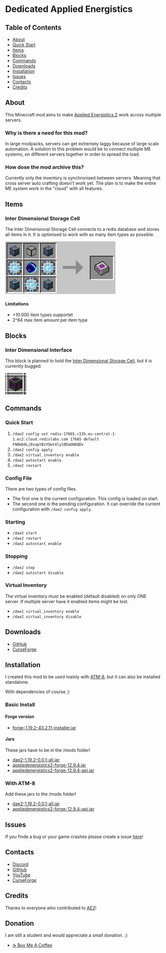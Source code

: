 # Dedicated Applied Energistics

## Table of Contents


* [About](#about)
* [Quick Start](#quick-start)
* [Items](#items)
* [Blocks](#blocks)
* [Commands](#commands)
* [Downloads](#downloads)
* [Installation](#installation)
* [Issues](#issues)
* [Contacts](#contacts)
* [Credits](#credits)


## About

This Minecraft mod aims to make [Applied Energistics 2](https://github.com/AppliedEnergistics/Applied-Energistics-2) work across multiple servers.

### Why is there a need for this mod?
 In large modpacks, servers can get extremely laggy because of large scale automation. A solution to this problem would be to connect multiple ME systems, on different servers together in order to spread the load.

### How dose the mod archive this?
Currently only the inventory is synchronised between servers. Meaning that cross server auto crafting doesn't work yet. The plan is to make the entire ME system work in the "cloud" with all features.

## Items

### Inter Dimensional Storage Cell
The Inter Dimensional Storage Cell connects to a redis database and stores all items in it. It is optimised to work with as many item types as possible.

![](src/main/resources/assets/dae2/textures/git/InterDimensionalStorageCell_Recipe.png)

#### Limitations
* +10.000 item types supportet
* 2^64 max item amount per item type

## Blocks

### Inter Dimensional Interface
This block is planned to hold the [Inter Dimensional Storage Cell](#inter-dimensional-storage-cell), but it is currently bugged.

![](src/main/resources/assets/dae2/textures/git/InterDimensionalInterface.png)

## Commands

### Quick Start

1. `/dae2 config set redis-17665.c135.eu-central-1-1.ec2.cloud.redislabs.com 17665 default FNOmb9Lj0vaptBzYOwt4ly10DabNDQDv`
2. `/dae2 config apply`
3. `/dae2 virtual_inventory enable`
4. `/dae2 autostart enable`
5. `/dae2 restart`

### Config File
There are two types of config files. 

* The first one is the current configuration. This config is loaded on start.
* The second one is the pending configuration. It can override the current configuration with `/dae2 config apply`.

### Starting

* `/dae2 start`
* `/dae2 restart`
* `/dae2 autostart enable`


### Stopping

* `/dae2 stop`
* `/dae2 autostart disable`

### Virtual Inventory

The virtual inventory must be enabled (default disabled) on only ONE server. If multiple server have it enabled items might be lost.

* `/dae2 virtual_inventory enable`
* `/dae2 virtual_inventory disable`

## Downloads

* [GitHub](https://github.com/DaNussi/DedicatedAppliedEnergistics/releases)
* [CurseForge](https://legacy.curseforge.com/minecraft/mc-mods/dedicatedappliedenergistics)

## Installation
I created this mod to be used mainly with [ATM-8](https://www.curseforge.com/minecraft/modpacks/all-the-mods-8), but it can also be installed standalone.

With dependencies of course ;)

### Basic Install

#### Forge version
* [forge-1.19.2-43.2.11-installer.jar](https://maven.minecraftforge.net/net/minecraftforge/forge/1.19.2-43.2.11/forge-1.19.2-43.2.11-installer.jar)

#### Jars
These jars have to be in the /mods folder!
* [dae2-1.19.2-0.0.1-all.jar](https://github.com/DaNussi/DedicatedAppliedEnergistics/releases/download/Forge-1.19.2/dae2-1.19.2-0.0.1-all.jar)
* [appliedenergistics2-forge-12.9.4.jar](https://github.com/AppliedEnergistics/Applied-Energistics-2/releases/download/forge%2Fv12.9.4/appliedenergistics2-forge-12.9.4.jar)
* [appliedenergistics2-forge-12.9.4-api.jar](https://github.com/AppliedEnergistics/Applied-Energistics-2/releases/download/forge%2Fv12.9.4/appliedenergistics2-forge-12.9.4-api.jar)

### With ATM-8

Add these jars to the /mods folder!
* [dae2-1.19.2-0.0.1-all.jar](https://github.com/DaNussi/DedicatedAppliedEnergistics/releases/download/Forge-1.19.2/dae2-1.19.2-0.0.1-all.jar)
* [appliedenergistics2-forge-12.9.4-api.jar](https://github.com/AppliedEnergistics/Applied-Energistics-2/releases/download/forge%2Fv12.9.4/appliedenergistics2-forge-12.9.4-api.jar)

## Issues

If you finde a bug or your game crashes please create a issue [here](https://github.com/DaNussi/DedicatedAppliedEnergistics/issues)!


## Contacts

* [Discord](https://discordapp.com/users/283218848130531329)
* [GitHub](https://github.com/DaNussi)
* [YouTube](https://www.youtube.com/channel/UClqALJaQu-uTKzWrPuYUbkA)
* [CurseForge](https://legacy.curseforge.com/minecraft/mc-mods/dedicatedappliedenergistics)

## Credits

Thanks to everyone who contributed to [AE2](https://github.com/AppliedEnergistics/Applied-Energistics-2)!

## Donation
I am still a student and would appreciate a small donation. ;)

* [☕ Buy Me A Coffee](https://bmc.link/danussi)